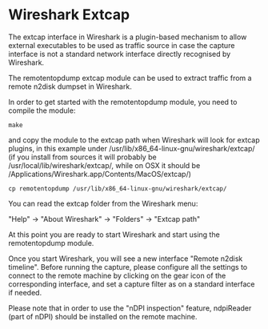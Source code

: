 # Wireshark Extcap

The extcap interface in Wireshark is a plugin-based mechanism to allow external 
executables to be used as traffic source in case the capture interface is not a 
standard network interface directly recognised by Wireshark.

The remotentopdump extcap module can be used to extract traffic from a remote n2disk 
dumpset in Wireshark.

In order to get started with the remotentopdump module, you need to compile the module:

``` 
make
``` 

and copy the module to the extcap path when Wireshark will look for extcap plugins,
in this example under /usr/lib/x86_64-linux-gnu/wireshark/extcap/ (if you install
from sources it will probably be /usr/local/lib/wireshark/extcap/, while on OSX it
should be /Applications/Wireshark.app/Contents/MacOS/extcap/)

``` 
cp remotentopdump /usr/lib/x86_64-linux-gnu/wireshark/extcap/
``` 

You can read the extcap folder from the Wireshark menu:

"Help" -> "About Wireshark" -> "Folders" -> "Extcap path"

At this point you are ready to start Wireshark and start using the remotentopdump module.

Once you start Wireshark, you will see a new interface "Remote n2disk timeline". Before 
running the capture, please configure all the settings to connect to the remote machine
by clicking on the gear icon of the corresponding interface, and set a capture filter as
on a standard interface if needed.

Please note that in order to use the "nDPI inspection" feature, ndpiReader (part of nDPI)
should be installed on the remote machine.
